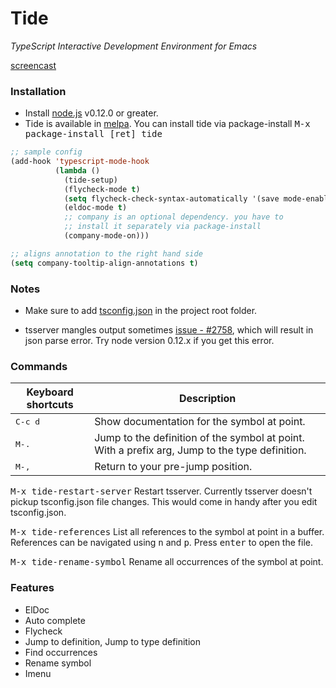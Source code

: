 # Tide

*TypeScript Interactive Development Environment for Emacs*

[screencast](http://i.imgur.com/jEwgPsd.gif)

### Installation

* Install [node.js](https://nodejs.org/) v0.12.0 or greater.
* Tide is available in [melpa](http://melpa.org/#/tide). You can
  install tide via package-install <kbd>M-x package-install [ret] tide</kbd>

````cl
;; sample config
(add-hook 'typescript-mode-hook
          (lambda ()
            (tide-setup)
            (flycheck-mode t)
            (setq flycheck-check-syntax-automatically '(save mode-enabled))
            (eldoc-mode t)
            ;; company is an optional dependency. you have to
            ;; install it separately via package-install
            (company-mode-on)))

;; aligns annotation to the right hand side
(setq company-tooltip-align-annotations t)

````

### Notes

* Make sure to add
  [tsconfig.json](https://github.com/Microsoft/TypeScript/wiki/tsconfig.json)
  in the project root folder.

* tsserver mangles output
  sometimes [issue - #2758](https://github.com/Microsoft/TypeScript/issues/2758),
  which will result in json parse error. Try node version 0.12.x if
  you get this error.


### Commands

Keyboard shortcuts                  | Description
------------------------------------|----------
<kbd>C-c d</kbd>                    | Show documentation for the symbol at point.
<kbd>M-.</kbd>                      | Jump to the definition of the symbol at point. With a prefix arg, Jump to the type definition.
<kbd>M-,</kbd>                      | Return to your pre-jump position.

<kbd>M-x tide-restart-server</kbd> Restart tsserver. Currently
tsserver doesn't pickup tsconfig.json file changes. This would come in
handy after you edit tsconfig.json.

<kbd>M-x tide-references</kbd> List all references to the symbol
at point in a buffer. References can be navigated using <kbd>n</kbd>
and <kbd>p</kbd>. Press <kbd>enter</kbd> to open the file.

<kbd>M-x tide-rename-symbol</kbd> Rename all occurrences of the symbol
at point.


### Features

* ElDoc
* Auto complete
* Flycheck
* Jump to definition, Jump to type definition
* Find occurrences
* Rename symbol
* Imenu

